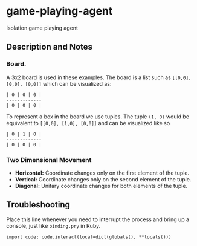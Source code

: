 # game-playing-agent
Isolation game playing agent

## Description and Notes

### Board.
A 3x2 board is used in these examples. The board is a list such as `[[0,0], [0,0], [0,0]]`
which can be visualized as:

```
| 0 | 0 | 0 |
-------------
| 0 | 0 | 0 |
```

To represent a box in the board we use tuples. The tuple `(1, 0)` would be
equivalent to `[[0,0], [1,0], [0,0]]` and can be visualized like so
```
| 0 | 1 | 0 |
-------------
| 0 | 0 | 0 |
```

### Two Dimensional Movement
*  **Horizontal:** Coordinate changes only on the first element of the tuple.
*  **Vertical:** Coordinate changes only on the second element of the tuple.
*  **Diagonal:** Unitary coordinate changes for both elements of the tuple.

## Troubleshooting
Place this line whenever you need to interrupt the process and bring up a console,
just like `binding.pry` in Ruby.
```
import code; code.interact(local=dict(globals(), **locals()))
```
